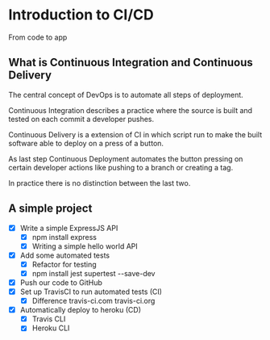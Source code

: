 # Introduction to CI/CD

From code to app

## What is Continuous Integration and Continuous Delivery

The central concept of DevOps is to automate all steps of deployment.

Continuous Integration describes a practice where the source is built and tested
on each commit a developer pushes.

Continuous Delivery is a extension of CI in which script run to make the built
software able to deploy on a press of a button.

As last step Continuous Deployment automates the button pressing on certain
developer actions like pushing to a branch or creating a tag.

In practice there is no distinction between the last two.

## A simple project

- [x] Write a simple ExpressJS API
  - [x] npm install express
  - [x] Writing a simple hello world API
- [x] Add some automated tests
  - [x] Refactor for testing
  - [x] npm install jest supertest --save-dev
- [x] Push our code to GitHub
- [x] Set up TravisCI to run automated tests (CI)
  - [x] Difference travis-ci.com travis-ci.org
- [x] Automatically deploy to heroku (CD)
  - [x] Travis CLI
  - [x] Heroku CLI
